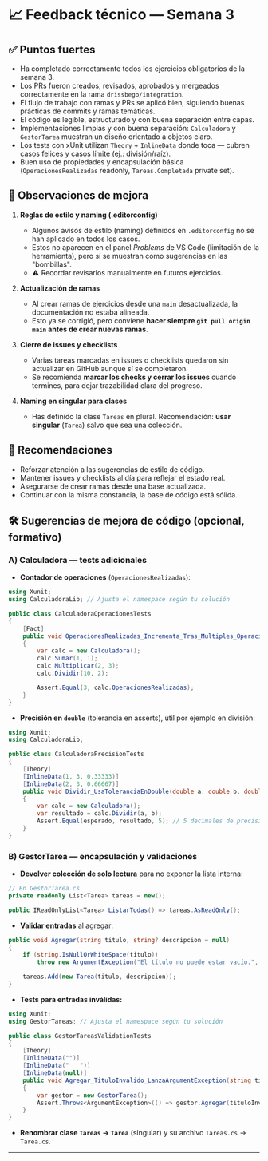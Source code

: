 # 📈  Feedback técnico — Semana 3

## ✅ Puntos fuertes

- Ha completado correctamente todos los ejercicios obligatorios de la semana 3.
- Los PRs fueron creados, revisados, aprobados y mergeados correctamente en la rama `drissbego/integration`.
- El flujo de trabajo con ramas y PRs se aplicó bien, siguiendo buenas prácticas de commits y ramas temáticas.
- El código es legible, estructurado y con buena separación entre capas.
- Implementaciones limpias y con buena separación: `Calculadora` y `GestorTarea` muestran un diseño orientado a objetos claro.
- Los tests con xUnit utilizan `Theory` + `InlineData` donde toca — cubren casos felices y casos límite (ej.: división/raíz).
- Buen uso de propiedades y encapsulación básica (`OperacionesRealizadas` readonly, `Tareas.Completada` private set).

## 🔎 Observaciones de mejora

1. **Reglas de estilo y naming (.editorconfig)**
   - Algunos avisos de estilo (naming) definidos en `.editorconfig` no se han aplicado en todos los casos.
   - Estos no aparecen en el panel *Problems* de VS Code (limitación de la herramienta), pero sí se muestran como sugerencias en las "bombillas".
   - ⚠️ Recordar revisarlos manualmente en futuros ejercicios.

2. **Actualización de ramas**
   - Al crear ramas de ejercicios desde una `main` desactualizada, la documentación no estaba alineada.
   - Esto ya se corrigió, pero conviene **hacer siempre `git pull origin main` antes de crear nuevas ramas**.

3. **Cierre de issues y checklists**
   - Varias tareas marcadas en issues o checklists quedaron sin actualizar en GitHub aunque sí se completaron.
   - Se recomienda **marcar los checks y cerrar los issues** cuando termines, para dejar trazabilidad clara del progreso.

4. **Naming en singular para clases**
   - Has definido la clase `Tareas` en plural. Recomendación: **usar singular** (`Tarea`) salvo que sea una colección.

## 📌 Recomendaciones

- Reforzar atención a las sugerencias de estilo de código.
- Mantener issues y checklists al día para reflejar el estado real.
- Asegurarse de crear ramas desde una base actualizada.
- Continuar con la misma constancia, la base de código está sólida.

## 🛠️ Sugerencias de mejora de código (opcional, formativo)

### A) Calculadora — tests adicionales

- **Contador de operaciones** (`OperacionesRealizadas`):

```csharp
using Xunit;
using CalculadoraLib; // Ajusta el namespace según tu solución

public class CalculadoraOperacionesTests
{
    [Fact]
    public void OperacionesRealizadas_Incrementa_Tras_Multiples_Operaciones()
    {
        var calc = new Calculadora();
        calc.Sumar(1, 1);
        calc.Multiplicar(2, 3);
        calc.Dividir(10, 2);

        Assert.Equal(3, calc.OperacionesRealizadas);
    }
}
```

- **Precisión en `double`** (tolerancia en asserts), útil por ejemplo en división:

```csharp
using Xunit;
using CalculadoraLib;

public class CalculadoraPrecisionTests
{
    [Theory]
    [InlineData(1, 3, 0.33333)]
    [InlineData(2, 3, 0.66667)]
    public void Dividir_UsaToleranciaEnDouble(double a, double b, double esperado)
    {
        var calc = new Calculadora();
        var resultado = calc.Dividir(a, b);
        Assert.Equal(esperado, resultado, 5); // 5 decimales de precisión
    }
}
```

### B) GestorTarea — encapsulación y validaciones

- **Devolver colección de solo lectura** para no exponer la lista interna:

```csharp
// En GestorTarea.cs
private readonly List<Tarea> tareas = new();

public IReadOnlyList<Tarea> ListarTodas() => tareas.AsReadOnly();
```

- **Validar entradas** al agregar:

```csharp
public void Agregar(string titulo, string? descripcion = null)
{
    if (string.IsNullOrWhiteSpace(titulo))
        throw new ArgumentException("El título no puede estar vacío.", nameof(titulo));

    tareas.Add(new Tarea(titulo, descripcion));
}
```

- **Tests para entradas inválidas:**

```csharp
using Xunit;
using GestorTareas; // Ajusta el namespace según tu solución

public class GestorTareasValidationTests
{
    [Theory]
    [InlineData("")]
    [InlineData("   ")]
    [InlineData(null)]
    public void Agregar_TituloInvalido_LanzaArgumentException(string tituloInvalido)
    {
        var gestor = new GestorTarea();
        Assert.Throws<ArgumentException>(() => gestor.Agregar(tituloInvalido));
    }
}
```

- **Renombrar clase `Tareas` → `Tarea`** (singular) y su archivo `Tareas.cs` → `Tarea.cs`.

---
